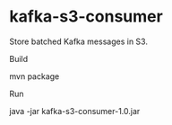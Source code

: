 kafka-s3-consumer
=================

Store batched Kafka messages in S3.

Build

  mvn package

Run

  java -jar kafka-s3-consumer-1.0.jar <props>

